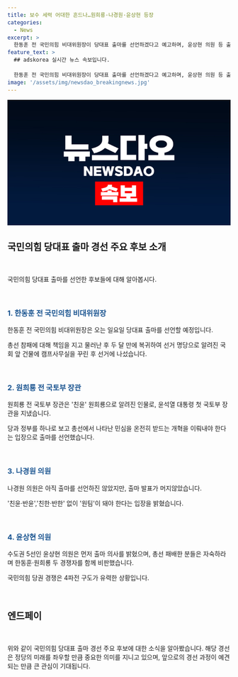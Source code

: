 ```yaml
---
title: 보수 세력 어대한 흔드나…원희룡·나경원·윤상현 등장
categories:
  - News
excerpt: >
  한동훈 전 국민의힘 비대위원장이 당대표 출마를 선언하겠다고 예고하며, 윤상현 의원 등 출마 선언 소식이 이어지고 있습니다. 한동훈 위원장은 총선 참패에 책임을 지고 물러난 뒤 두 달 만에 복귀 선언하며, 윤석열 대통령과의 관계 등에 대한 관심도 높아지고 있습니다. 또한, 원희룡 전 장관과 나경원 의원의 출마 의사가 주목받고 있으며, 국민의힘 내에서의 경쟁 구도가 복잡해지고 있는 상황입니다.
feature_text: >
  ## adskorea 실시간 뉴스 속보입니다.

  한동훈 전 국민의힘 비대위원장이 당대표 출마를 선언하겠다고 예고하며, 윤상현 의원 등 출마 선언 소식이 이어지고 있습니다. 한동훈 위원장은 총선 참패에 책임을 지고 물러난 뒤 두 달 만에 복귀 선언하며, 윤석열 대통령과의 관계 등에 대한 관심도 높아지고 있습니다. 또한, 원희룡 전 장관과 나경원 의원의 출마 의사가 주목받고 있으며, 국민의힘 내에서의 경쟁 구도가 복잡해지고 있는 상황입니다.
image: '/assets/img/newsdao_breakingnews.jpg'
---
```


<p><img src="/assets/img/newsdao_breakingnews.jpg" alt="adskorea 속보" /></p>

<h2 data-ke-size="size26">국민의힘 당대표 출마 경선 주요 후보 소개</h2>

<p data-ke-size="size16">&nbsp;</p>

<p>국민의힘 당대표 출마를 선언한 후보들에 대해 알아봅시다.</p>

<p data-ke-size="size16">&nbsp;</p>

<h3><b><span style="color: #1a5490;">1. 한동훈 전 국민의힘 비대위원장</span></b></h3>

<p data-ke-size="size16">한동훈 전 국민의힘 비대위원장은 오는 일요일 당대표 출마를 선언할 예정입니다. </p>

<p data-ke-size="size16">총선 참패에 대해 책임을 지고 물러난 후 두 달 만에 복귀하여 선거 명당으로 알려진 국회 앞 건물에 캠프사무실을 꾸린 후 선거에 나섰습니다.</p>

<p data-ke-size="size16">&nbsp;</p>

<h3><b><span style="color: #1a5490;">2. 원희룡 전 국토부 장관</span></b></h3>

<p data-ke-size="size16">원희룡 전 국토부 장관은 '친윤' 원희룡으로 알려진 인물로, 윤석열 대통령 첫 국토부 장관을 지냈습니다.</p>

<p data-ke-size="size16">당과 정부를 하나로 보고 총선에서 나타난 민심을 온전히 받드는 개혁을 이뤄내야 한다는 입장으로 출마를 선언했습니다.</p>

<p data-ke-size="size16">&nbsp;</p>

<h3><b><span style="color: #1a5490;">3. 나경원 의원</span></b></h3>

<p data-ke-size="size16">나경원 의원은 아직 출마를 선언하진 않았지만, 출마 발표가 머지않았습니다. </p>

<p data-ke-size="size16">'친윤·반윤','친한·반한' 없이 '원팀'이 돼야 한다는 입장을 밝혔습니다.</p>

<p data-ke-size="size16">&nbsp;</p>

<h3><b><span style="color: #1a5490;">4. 윤상현 의원</span></b></h3>

<p data-ke-size="size16">수도권 5선인 윤상현 의원은 먼저 출마 의사를 밝혔으며, 총선 패배한 분들은 자숙하라며 한동훈·원희룡 두 경쟁자를 함께 비판했습니다.</p>

<p data-ke-size="size16">국민의힘 당권 경쟁은 4파전 구도가 유력한 상황입니다.</p>

<p data-ke-size="size16">&nbsp;</p>

<h2 data-ke-size="size26">엔드페이</h2>

<p data-ke-size="size16">&nbsp;</p>

<p>위와 같이 국민의힘 당대표 출마 경선 주요 후보에 대한 소식을 알아봤습니다. 해당 경선은 정당의 미래를 좌우할 만큼 중요한 의미를 지니고 있으며, 앞으로의 경선 과정이 예견되는 만큼 큰 관심이 기대됩니다.</p>

